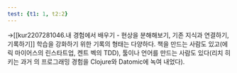 ```yaml
---
test: {t1: 1, t2:2}
---
```

->[[kur2207281046.내 경험에서 배우기 - 현상을 분해해보기, 기존 지식과 연결하기, 기록하기]]
학습을 강화하기 위한 기록의 형태는 다양하다. 책을 만드는 사람도 있고(에릭 마이어스의 린스타트업, 켄트 벡의 TDD), 툴이나 언어를 만드는 사람도 있다(리치 히키는 과거 의 프로그래밍 경험을 Clojure와 Datomic에 녹여 내었다). 

